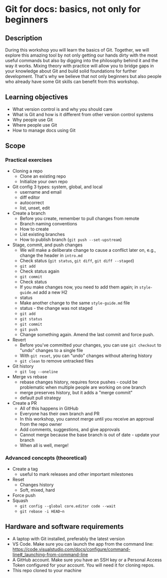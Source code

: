 # Git for docs: basics, not only for beginners

## Description

During this workshop you will learn the basics of Git. Together, we will explore
this amazing tool by not only getting our hands dirty with the most useful
commands but also by digging into the philosophy behind it and the way it works.
Mixing theory with practice will allow you to bridge gaps in your knowledge
about Git and build solid foundations for further development. That's why we
believe that not only beginners but also people who already have some Git skills
can benefit from this workshop.

## Learning objectives

- What version control is and why you should care
- What is Git and how is it different from other version control systems
- Why people use Git
- Where people use Git
- How to manage docs using Git

## Scope

### Practical exercises

- Cloning a repo
  - Clone an existing repo
  - Initialize your own repo
- Git config 3 types: system, global, and local
  - username and email
  - diff editor
  - autocorrect
  - list, unset, edit
- Create a branch
  - Before you create, remember to pull changes from remote
  - Branch naming conventions
  - How to create
  - List existing branches
  - How to publish branch (`git push --set-upstream`)
- Stage, commit, and push changes
  - We will make a deliberate change to cause a conflict later on, e.g., change
    the header in `intro.md`
  - Check status (`git status`, `git diff`, `git diff --staged`)
  - `git add`
  - Check status again
  - `git commit`
  - Check status
  - If you make changes now, you need to add them again; in `style-guide.md` add
    a new H2
  - status
  - Make another change to the same `style-guide.md` file
  - status - the change was not staged
  - `git add`
  - `git status`
  - `git commit`
  - `git push`
  - Change something again. Amend the last commit and force push.
- Revert
  - Before you've committed your changes, you can use `git checkout` to "undo"
    changes to a single file
  - With `git reset`, you can "undo" changes without altering history
  - `git clean` to remove untracked files
- Git history
  - `git log --oneline`
- Merge vs rebase
  - rebase changes history, requires force pushes - could be problematic when
    multiple people are working on one branch
  - merge preserves history, but it adds a "merge commit"
  - default pull strategy
- Create a PR
  - All of this happens in GitHub
  - Everyone has their own branch and PR
  - In this workshop, you cannot merge until you receive an approval from the
    repo owner
  - Add comments, suggestions, and give approvals
  - Cannot merge because the base branch is out of date - update your branch
  - When all is well, merge!

### Advanced concepts (theoretical)

- Create a tag
  - useful to mark releases and other important milestones
- Reset
  - Changes history
  - Soft, mixed, hard
- Force push
- Squash
  - `git config --global core.editor code --wait`
  - `git rebase -i HEAD~n`

## Hardware and software requirements

- A laptop with Git installed, preferably the latest version
- VS Code. Make sure you can launch the app from the command line:
  https://code.visualstudio.com/docs/configure/command-line#_launching-from-command-line
- A GitHub account. Make sure you have an SSH key or a Personal Access Token
  configured for your account. You will need it for cloning repos.
- This repo cloned to your machine
